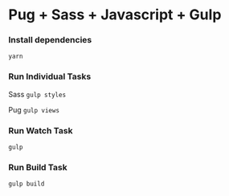 # Pug + Sass + Javascript + Gulp

### Install dependencies

`yarn`

### Run Individual Tasks

Sass
`gulp styles`

Pug
`gulp views`

### Run Watch Task

`gulp`

### Run Build Task

`gulp build`